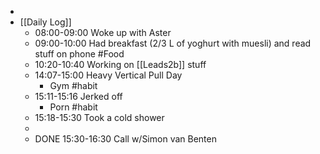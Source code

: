 -
- [[Daily Log]]
	- 08:00-09:00 Woke up with Aster
	- 09:00-10:00 Had breakfast (2/3 L of yoghurt with muesli) and read stuff on phone #Food
	- 10:20-10:40 Working on [[Leads2b]] stuff
	- 14:07-15:00 Heavy Vertical Pull Day
		- Gym #habit
	- 15:11-15:16 Jerked off
		- Porn #habit
	- 15:18-15:30 Took a cold shower
	-
	- DONE 15:30-16:30 Call w/Simon van Benten